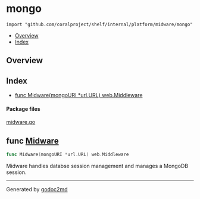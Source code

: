 

# mongo
`import "github.com/coralproject/shelf/internal/platform/midware/mongo"`

* [Overview](#pkg-overview)
* [Index](#pkg-index)

## <a name="pkg-overview">Overview</a>



## <a name="pkg-index">Index</a>
* [func Midware(mongoURI *url.URL) web.Middleware](#Midware)


#### <a name="pkg-files">Package files</a>
[midware.go](/src/github.com/coralproject/shelf/internal/platform/midware/mongo/midware.go) 





## <a name="Midware">func</a> [Midware](/src/target/midware.go?s=240:286#L2)
``` go
func Midware(mongoURI *url.URL) web.Middleware
```
Midware handles databse session management and manages a MongoDB session.








- - -
Generated by [godoc2md](http://godoc.org/github.com/davecheney/godoc2md)
